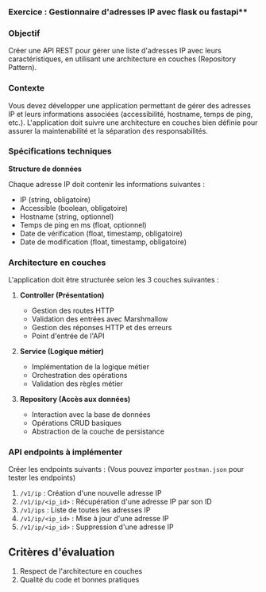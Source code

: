 ### Exercice : Gestionnaire d'adresses IP avec flask ou fastapi**
### Objectif
Créer une API REST pour gérer une liste d'adresses IP avec leurs caractéristiques, en utilisant une architecture en couches (Repository Pattern).

### Contexte
Vous devez développer une application permettant de gérer des adresses IP et leurs informations associées (accessibilité, hostname, temps de ping, etc.). L'application doit suivre une architecture en couches bien définie pour assurer la maintenabilité et la séparation des responsabilités.

### Spécifications techniques
**Structure de données**

Chaque adresse IP doit contenir les informations suivantes :
- IP (string, obligatoire)
- Accessible (boolean, obligatoire)
- Hostname (string, optionnel)
- Temps de ping en ms (float, optionnel)
- Date de vérification (float, timestamp, obligatoire)
- Date de modification (float, timestamp, obligatoire)

### Architecture en couches
L'application doit être structurée selon les 3 couches suivantes :
1. **Controller (Présentation)**
    - Gestion des routes HTTP
    - Validation des entrées avec Marshmallow
    - Gestion des réponses HTTP et des erreurs
    - Point d'entrée de l'API

2. **Service (Logique métier)**
    - Implémentation de la logique métier
    - Orchestration des opérations
    - Validation des règles métier

3. **Repository (Accès aux données)**
    - Interaction avec la base de données
    - Opérations CRUD basiques
    - Abstraction de la couche de persistance

### API endpoints à implémenter
Créer les endpoints suivants : (Vous pouvez importer `postman.json` pour tester les endpoints)
1. `/v1/ip` : Création d'une nouvelle adresse IP
2. `/v1/ip/<ip_id>` : Récupération d'une adresse IP par son ID
3. `/v1/ips` : Liste de toutes les adresses IP
4. `/v1/ip/<ip_id>` : Mise à jour d'une adresse IP
5. `/v1/ip/<ip_id>` : Suppression d'une adresse IP

## Critères d'évaluation

1. Respect de l'architecture en couches
2. Qualité du code et bonnes pratiques

